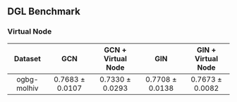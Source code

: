 ## DGL Benchmark

### Virtual Node
| Dataset         |       GCN       | GCN + Virtual Node |       GIN       | GIN + Virtual Node |
|:---------------:|:---------------:|:------------------:|:---------------:|:------------------:|
|   ogbg-molhiv   | 0.7683 ± 0.0107 |   0.7330 ± 0.0293  | 0.7708 ± 0.0138 |   0.7673 ± 0.0082  |